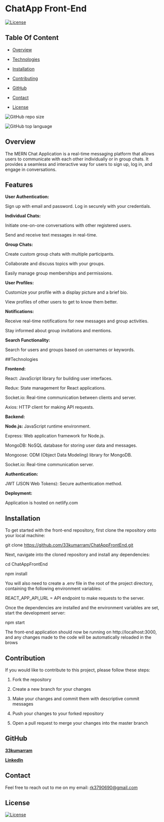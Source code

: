 # ChatApp Front-End

  [![License](https://img.shields.io/static/v1?label=License&message=MIT&color=blue&?style=plastic&logo=appveyor)](https://opensource.org/license/MIT)



## Table Of Content

- [Overview](#overview)
- [Technologies](#technologies)
- [Installation](#installation)

- [Contributing](#contribution)

- [GitHub](#github)
- [Contact](#contact)
- [License](#license)




![GitHub repo size](https://img.shields.io/github/repo-size/33kumarram/ChatAppFrontEnd?style=plastic)

  ![GitHub top language](https://img.shields.io/github/languages/top/33kumarram/ChatAppFrontEnd?style=plastic)



## Overview
The MERN Chat Application is a real-time messaging platform that allows users to communicate with each other individually or in group chats. It provides a seamless and interactive way for users to sign up, log in, and engage in conversations.

## Features

**User Authentication:**

Sign up with email and password.
Log in securely with your credentials.


**Individual Chats:**

Initiate one-on-one conversations with other registered users.

Send and receive text messages in real-time.


**Group Chats:**

Create custom group chats with multiple participants.

Collaborate and discuss topics with your groups.

Easily manage group memberships and permissions.


**User Profiles:**

Customize your profile with a display picture and a brief bio.

View profiles of other users to get to know them better.


**Notifications:**

Receive real-time notifications for new messages and group activities.

Stay informed about group invitations and mentions.


**Search Functionality:**

Search for users and groups based on usernames or keywords.



##Technologies


**Frontend:**

React: JavaScript library for building user interfaces.

Redux: State management for React applications.

Socket.io: Real-time communication between clients and server.

Axios: HTTP client for making API requests.

**Backend:**

**Node.js:** JavaScript runtime environment.

Express: Web application framework for Node.js.

MongoDB: NoSQL database for storing user data and messages.

Mongoose: ODM (Object Data Modeling) library for MongoDB.

Socket.io: Real-time communication server.

**Authentication:**

JWT (JSON Web Tokens): Secure authentication method.

**Deployment:**

Application is hosted on netlify.com





## Installation


To get started with the front-end repository, first clone the repository onto your local machine:

git clone https://github.com/33kumarram/ChatAppFrontEnd.git


Next, navigate into the cloned repository and install any dependencies:

cd ChatAppFrontEnd

npm install

You will also need to create a .env file in the root of the project directory, containing the following environment variables: 

REACT_APP_API_URL = API endpoint to make requests to the server. 

Once the dependencies are installed and the environment variables are set, start the development server:

npm start

The front-end application should now be running on http://localhost:3000, and any changes made to the code will be automatically reloaded in the brows








## Contribution
 

If you would like to contribute to this project, please follow these steps:

1. Fork the repository

2. Create a new branch for your changes

3. Make your changes and commit them with descriptive commit messages

4. Push your changes to your forked repository

5. Open a pull request to merge your changes into the master branch








## GitHub

<a href="https://github.com/33kumarram"><strong>33kumarram</a></strong>



<strong><a href="https://www.linkedin.com/in/ramesh-kumar-33613a174">LinkedIn</a></strong>





## Contact

Feel free to reach out to me on my email:
rk3790690@gmail.com





## License

[![License](https://img.shields.io/static/v1?label=Licence&message=MIT&color=blue)](https://opensource.org/license/MIT)



